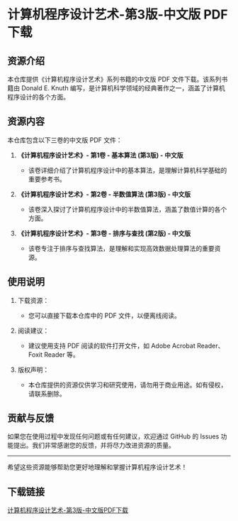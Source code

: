 # 计算机程序设计艺术-第3版-中文版 PDF 下载

## 资源介绍

本仓库提供《计算机程序设计艺术》系列书籍的中文版 PDF 文件下载。该系列书籍由 Donald E. Knuth 编写，是计算机科学领域的经典著作之一，涵盖了计算机程序设计的各个方面。

## 资源内容

本仓库包含以下三卷的中文版 PDF 文件：

1. **《计算机程序设计艺术》- 第1卷 - 基本算法 (第3版) - 中文版**
   - 该卷详细介绍了计算机程序设计中的基本算法，是理解计算机科学基础的重要参考书。

2. **《计算机程序设计艺术》- 第2卷 - 半数值算法 (第3版) - 中文版**
   - 该卷深入探讨了计算机程序设计中的半数值算法，涵盖了数值计算的各个方面。

3. **《计算机程序设计艺术》- 第3卷 - 排序与查找 (第2版) - 中文版**
   - 该卷专注于排序与查找算法，是理解和实现高效数据处理算法的重要资源。

## 使用说明

1. 下载资源：
   - 您可以直接下载本仓库中的 PDF 文件，以便离线阅读。

2. 阅读建议：
   - 建议使用支持 PDF 阅读的软件打开文件，如 Adobe Acrobat Reader、Foxit Reader 等。

3. 版权声明：
   - 本仓库提供的资源仅供学习和研究使用，请勿用于商业用途。如有侵权，请联系删除。

## 贡献与反馈

如果您在使用过程中发现任何问题或有任何建议，欢迎通过 GitHub 的 Issues 功能提出。我们非常感谢您的反馈，并将尽力改进资源的质量。

---

希望这些资源能够帮助您更好地理解和掌握计算机程序设计艺术！

## 下载链接

[计算机程序设计艺术-第3版-中文版PDF下载](https://pan.quark.cn/s/6c92fb971603)